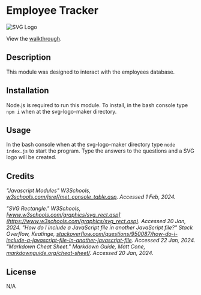 # Employee Tracker

![SVG Logo](./examples/logoSample3.svg)

View the [walkthrough](https://drive.google.com/file/d/1Bl2KxUGLT5WLMLd0TSMdwyjaHlqlNSEh/view?usp=sharing).


## Description

 This module was designed to interact with the employees database.

## Installation

Node.js is required to run this module.  To install, in the bash console type `npm i` when at the svg-logo-maker directory.

## Usage

In the bash console when at the svg-logo-maker directory type `node index.js` to start the program. Type the answers to the questions and a SVG logo will be created.

## Credits

*"Javascript Modules" W3Schools, *[w3schools.com/jsref/met_console_table.asp](https://www.w3schools.com/jsref/met_console_table.asp)*. Accessed 1 Feb, 2024.*




*"SVG Rectangle." W3Schools, *[www.w3schools.com/graphics/svg_rect.asp](https://www.w3schools.com/graphics/svg_rect.asp)*. Accessed 20 Jan, 2024.*
*"How do I include a JavaScript file in another JavaScript file?" Stack Overflow, Keatinge, *[stackoverflow.com/questions/950087/how-do-i-include-a-javascript-file-in-another-javascript-file](https://stackoverflow.com/questions/950087/how-do-i-include-a-javascript-file-in-another-javascript-file)*. Accessed 22 Jan, 2024.*
*"Markdown Cheat Sheet." Markdown Guide, Matt Cone, *[markdownguide.org/cheat-sheet/](https://www.markdownguide.org/cheat-sheet/)*. Accessed 20 Jan, 2024.*

## License
N/A
